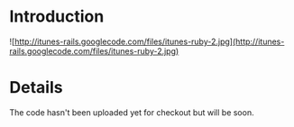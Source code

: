 # Introduction #

![http://itunes-rails.googlecode.com/files/itunes-ruby-2.jpg](http://itunes-rails.googlecode.com/files/itunes-ruby-2.jpg)

# Details #

The code hasn't been uploaded yet for checkout but will be soon.